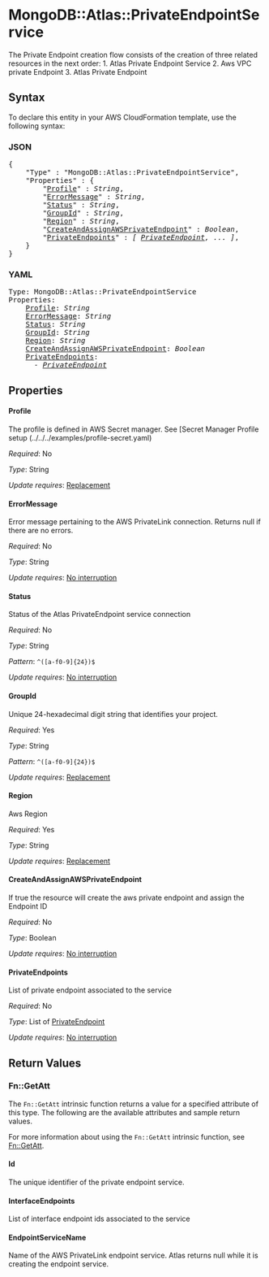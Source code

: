 # MongoDB::Atlas::PrivateEndpointService

The Private Endpoint creation flow consists of the creation of three related resources in the next order: 1. Atlas Private Endpoint Service 2. Aws VPC private Endpoint 3. Atlas Private Endpoint

## Syntax

To declare this entity in your AWS CloudFormation template, use the following syntax:

### JSON

<pre>
{
    "Type" : "MongoDB::Atlas::PrivateEndpointService",
    "Properties" : {
        "<a href="#profile" title="Profile">Profile</a>" : <i>String</i>,
        "<a href="#errormessage" title="ErrorMessage">ErrorMessage</a>" : <i>String</i>,
        "<a href="#status" title="Status">Status</a>" : <i>String</i>,
        "<a href="#groupid" title="GroupId">GroupId</a>" : <i>String</i>,
        "<a href="#region" title="Region">Region</a>" : <i>String</i>,
        "<a href="#createandassignawsprivateendpoint" title="CreateAndAssignAWSPrivateEndpoint">CreateAndAssignAWSPrivateEndpoint</a>" : <i>Boolean</i>,
        "<a href="#privateendpoints" title="PrivateEndpoints">PrivateEndpoints</a>" : <i>[ <a href="privateendpoint.md">PrivateEndpoint</a>, ... ]</i>,
    }
}
</pre>

### YAML

<pre>
Type: MongoDB::Atlas::PrivateEndpointService
Properties:
    <a href="#profile" title="Profile">Profile</a>: <i>String</i>
    <a href="#errormessage" title="ErrorMessage">ErrorMessage</a>: <i>String</i>
    <a href="#status" title="Status">Status</a>: <i>String</i>
    <a href="#groupid" title="GroupId">GroupId</a>: <i>String</i>
    <a href="#region" title="Region">Region</a>: <i>String</i>
    <a href="#createandassignawsprivateendpoint" title="CreateAndAssignAWSPrivateEndpoint">CreateAndAssignAWSPrivateEndpoint</a>: <i>Boolean</i>
    <a href="#privateendpoints" title="PrivateEndpoints">PrivateEndpoints</a>: <i>
      - <a href="privateendpoint.md">PrivateEndpoint</a></i>
</pre>

## Properties

#### Profile

The profile is defined in AWS Secret manager. See [Secret Manager Profile setup (../../../examples/profile-secret.yaml)

_Required_: No

_Type_: String

_Update requires_: [Replacement](https://docs.aws.amazon.com/AWSCloudFormation/latest/UserGuide/using-cfn-updating-stacks-update-behaviors.html#update-replacement)

#### ErrorMessage

Error message pertaining to the AWS PrivateLink connection. Returns null if there are no errors.

_Required_: No

_Type_: String

_Update requires_: [No interruption](https://docs.aws.amazon.com/AWSCloudFormation/latest/UserGuide/using-cfn-updating-stacks-update-behaviors.html#update-no-interrupt)

#### Status

Status of the Atlas PrivateEndpoint service connection

_Required_: No

_Type_: String

_Pattern_: <code>^([a-f0-9]{24})$</code>

_Update requires_: [No interruption](https://docs.aws.amazon.com/AWSCloudFormation/latest/UserGuide/using-cfn-updating-stacks-update-behaviors.html#update-no-interrupt)

#### GroupId

Unique 24-hexadecimal digit string that identifies your project.

_Required_: Yes

_Type_: String

_Pattern_: <code>^([a-f0-9]{24})$</code>

_Update requires_: [Replacement](https://docs.aws.amazon.com/AWSCloudFormation/latest/UserGuide/using-cfn-updating-stacks-update-behaviors.html#update-replacement)

#### Region

Aws Region

_Required_: Yes

_Type_: String

_Update requires_: [Replacement](https://docs.aws.amazon.com/AWSCloudFormation/latest/UserGuide/using-cfn-updating-stacks-update-behaviors.html#update-replacement)

#### CreateAndAssignAWSPrivateEndpoint

If true the resource will create the aws private endpoint and assign the Endpoint ID

_Required_: No

_Type_: Boolean

_Update requires_: [No interruption](https://docs.aws.amazon.com/AWSCloudFormation/latest/UserGuide/using-cfn-updating-stacks-update-behaviors.html#update-no-interrupt)

#### PrivateEndpoints

List of private endpoint associated to the service

_Required_: No

_Type_: List of <a href="privateendpoint.md">PrivateEndpoint</a>

_Update requires_: [No interruption](https://docs.aws.amazon.com/AWSCloudFormation/latest/UserGuide/using-cfn-updating-stacks-update-behaviors.html#update-no-interrupt)

## Return Values

### Fn::GetAtt

The `Fn::GetAtt` intrinsic function returns a value for a specified attribute of this type. The following are the available attributes and sample return values.

For more information about using the `Fn::GetAtt` intrinsic function, see [Fn::GetAtt](https://docs.aws.amazon.com/AWSCloudFormation/latest/UserGuide/intrinsic-function-reference-getatt.html).

#### Id

The unique identifier of the private endpoint service.

#### InterfaceEndpoints

List of interface endpoint ids associated to the service

#### EndpointServiceName

Name of the AWS PrivateLink endpoint service. Atlas returns null while it is creating the endpoint service.

